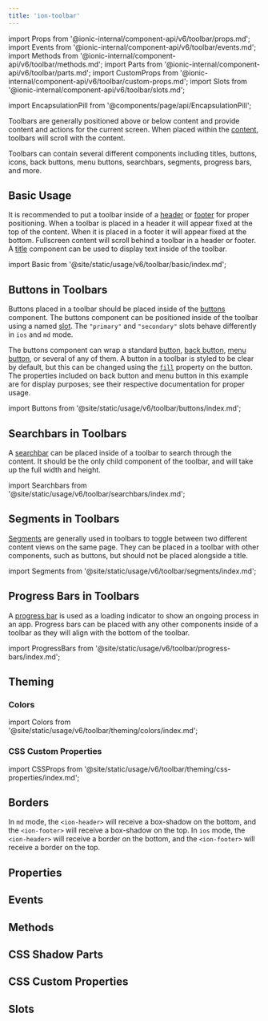 ```yaml
---
title: 'ion-toolbar'
---
```


import Props from '@ionic-internal/component-api/v6/toolbar/props.md';
import Events from '@ionic-internal/component-api/v6/toolbar/events.md';
import Methods from '@ionic-internal/component-api/v6/toolbar/methods.md';
import Parts from '@ionic-internal/component-api/v6/toolbar/parts.md';
import CustomProps from '@ionic-internal/component-api/v6/toolbar/custom-props.md';
import Slots from '@ionic-internal/component-api/v6/toolbar/slots.md';

<head>
  <title>Toolbar | Customize App Menu Toolbar Buttons and Icons</title>
  <meta
    name="description"
    content="Ion-toolbar component lets you customize toolbar buttons on your app menu. Add fixed toolbars above or below content or use full screen to scroll with content."
  />
</head>

import EncapsulationPill from '@components/page/api/EncapsulationPill';

<EncapsulationPill type="shadow" />

Toolbars are generally positioned above or below content and provide content and actions for the current screen. When placed within the [content](./content), toolbars will scroll with the content.

Toolbars can contain several different components including titles, buttons, icons, back buttons, menu buttons, searchbars, segments, progress bars, and more.

## Basic Usage

It is recommended to put a toolbar inside of a [header](./header) or [footer](./footer) for proper positioning. When a toolbar is placed in a header it will appear fixed at the top of the content. When it is placed in a footer it will appear fixed at the bottom. Fullscreen content will scroll behind a toolbar in a header or footer. A [title](./title) component can be used to display text inside of the toolbar.

import Basic from '@site/static/usage/v6/toolbar/basic/index.md';

<Basic />

## Buttons in Toolbars

Buttons placed in a toolbar should be placed inside of the [buttons](./buttons) component. The buttons component can be positioned inside of the toolbar using a named [slot](#slots). The `"primary"` and `"secondary"` slots behave differently in `ios` and `md` mode.

The buttons component can wrap a standard [button](./button), [back button](./back-button), [menu button](./menu-button), or several of any of them. A button in a toolbar is styled to be clear by default, but this can be changed using the [`fill`](./button#fill) property on the button. The properties included on back button and menu button in this example are for display purposes; see their respective documentation for proper usage.

import Buttons from '@site/static/usage/v6/toolbar/buttons/index.md';

<Buttons />

## Searchbars in Toolbars

A [searchbar](./searchbar) can be placed inside of a toolbar to search through the content. It should be the only child component of the toolbar, and will take up the full width and height.

import Searchbars from '@site/static/usage/v6/toolbar/searchbars/index.md';

<Searchbars />

## Segments in Toolbars

[Segments](./segment) are generally used in toolbars to toggle between two different content views on the same page. They can be placed in a toolbar with other components, such as buttons, but should not be placed alongside a title.

import Segments from '@site/static/usage/v6/toolbar/segments/index.md';

<Segments />

## Progress Bars in Toolbars

A [progress bar](./progress-bar) is used as a loading indicator to show an ongoing process in an app. Progress bars can be placed with any other components inside of a toolbar as they will align with the bottom of the toolbar.

import ProgressBars from '@site/static/usage/v6/toolbar/progress-bars/index.md';

<ProgressBars />

## Theming

### Colors

import Colors from '@site/static/usage/v6/toolbar/theming/colors/index.md';

<Colors />

### CSS Custom Properties

import CSSProps from '@site/static/usage/v6/toolbar/theming/css-properties/index.md';

<CSSProps />

## Borders

In `md` mode, the `<ion-header>` will receive a box-shadow on the bottom, and the `<ion-footer>` will receive a box-shadow on the top. In `ios` mode, the `<ion-header>` will receive a border on the bottom, and the `<ion-footer>` will receive a border on the top.

## Properties

<Props />

## Events

<Events />

## Methods

<Methods />

## CSS Shadow Parts

<Parts />

## CSS Custom Properties

<CustomProps />

## Slots

<Slots />

